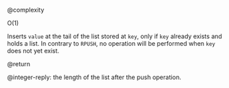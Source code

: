 @complexity

O(1)


Inserts `value` at the tail of the list stored at `key`, only if `key`
already exists and holds a list. In contrary to `RPUSH`, no operation will
be performed when `key` does not yet exist.

@return

@integer-reply: the length of the list after the push operation.


